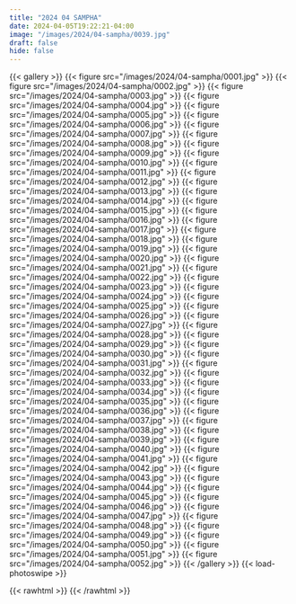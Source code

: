 ```yaml
---
title: "2024 04 SAMPHA"
date: 2024-04-05T19:22:21-04:00
image: "/images/2024/04-sampha/0039.jpg"
draft: false
hide: false
---
```


{{< gallery >}}
	{{< figure src="/images/2024/04-sampha/0001.jpg" >}}
	{{< figure src="/images/2024/04-sampha/0002.jpg" >}}
	{{< figure src="/images/2024/04-sampha/0003.jpg" >}}
	{{< figure src="/images/2024/04-sampha/0004.jpg" >}}
	{{< figure src="/images/2024/04-sampha/0005.jpg" >}}
	{{< figure src="/images/2024/04-sampha/0006.jpg" >}}
	{{< figure src="/images/2024/04-sampha/0007.jpg" >}}
	{{< figure src="/images/2024/04-sampha/0008.jpg" >}}
	{{< figure src="/images/2024/04-sampha/0009.jpg" >}}
	{{< figure src="/images/2024/04-sampha/0010.jpg" >}}
	{{< figure src="/images/2024/04-sampha/0011.jpg" >}}
	{{< figure src="/images/2024/04-sampha/0012.jpg" >}}
	{{< figure src="/images/2024/04-sampha/0013.jpg" >}}
	{{< figure src="/images/2024/04-sampha/0014.jpg" >}}
	{{< figure src="/images/2024/04-sampha/0015.jpg" >}}
	{{< figure src="/images/2024/04-sampha/0016.jpg" >}}
	{{< figure src="/images/2024/04-sampha/0017.jpg" >}}
	{{< figure src="/images/2024/04-sampha/0018.jpg" >}}
	{{< figure src="/images/2024/04-sampha/0019.jpg" >}}
	{{< figure src="/images/2024/04-sampha/0020.jpg" >}}
	{{< figure src="/images/2024/04-sampha/0021.jpg" >}}
	{{< figure src="/images/2024/04-sampha/0022.jpg" >}}
	{{< figure src="/images/2024/04-sampha/0023.jpg" >}}
	{{< figure src="/images/2024/04-sampha/0024.jpg" >}}
	{{< figure src="/images/2024/04-sampha/0025.jpg" >}}
	{{< figure src="/images/2024/04-sampha/0026.jpg" >}}
	{{< figure src="/images/2024/04-sampha/0027.jpg" >}}
	{{< figure src="/images/2024/04-sampha/0028.jpg" >}}
	{{< figure src="/images/2024/04-sampha/0029.jpg" >}}
	{{< figure src="/images/2024/04-sampha/0030.jpg" >}}
	{{< figure src="/images/2024/04-sampha/0031.jpg" >}}
	{{< figure src="/images/2024/04-sampha/0032.jpg" >}}
	{{< figure src="/images/2024/04-sampha/0033.jpg" >}}
	{{< figure src="/images/2024/04-sampha/0034.jpg" >}}
	{{< figure src="/images/2024/04-sampha/0035.jpg" >}}
	{{< figure src="/images/2024/04-sampha/0036.jpg" >}}
	{{< figure src="/images/2024/04-sampha/0037.jpg" >}}
	{{< figure src="/images/2024/04-sampha/0038.jpg" >}}
	{{< figure src="/images/2024/04-sampha/0039.jpg" >}}
	{{< figure src="/images/2024/04-sampha/0040.jpg" >}}
	{{< figure src="/images/2024/04-sampha/0041.jpg" >}}
	{{< figure src="/images/2024/04-sampha/0042.jpg" >}}
	{{< figure src="/images/2024/04-sampha/0043.jpg" >}}
	{{< figure src="/images/2024/04-sampha/0044.jpg" >}}
	{{< figure src="/images/2024/04-sampha/0045.jpg" >}}
	{{< figure src="/images/2024/04-sampha/0046.jpg" >}}
	{{< figure src="/images/2024/04-sampha/0047.jpg" >}}
	{{< figure src="/images/2024/04-sampha/0048.jpg" >}}
	{{< figure src="/images/2024/04-sampha/0049.jpg" >}}
	{{< figure src="/images/2024/04-sampha/0050.jpg" >}}
	{{< figure src="/images/2024/04-sampha/0051.jpg" >}}
	{{< figure src="/images/2024/04-sampha/0052.jpg" >}}
{{< /gallery >}}
{{< load-photoswipe >}}

{{< rawhtml >}}
    <meta property="og:image:url" content="https://www.mccurdyc.dev/images/2024/03-SF/0035.jpg" />
{{< /rawhtml >}}
